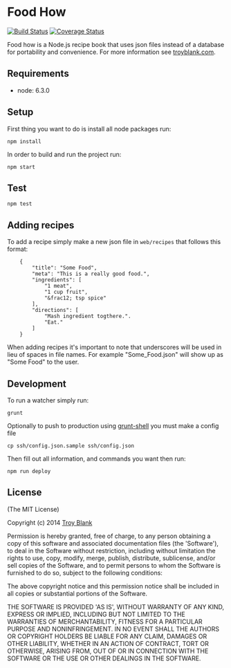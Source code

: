 # Food How

[![Build Status](https://travis-ci.org/troyblank/foodhow.svg?branch=master)](https://travis-ci.org/troyblank/foodhow)
[![Coverage Status](https://coveralls.io/repos/github/troyblank/foodhow/badge.svg?branch=master)](https://coveralls.io/github/troyblank/foodhow?branch=master)

Food how is a Node.js recipe book that uses json files instead of a database for portability and convenience. For more information see [troyblank.com](http://troyblank.com/#portfolio:/specimens/2014/foodHow/ "Food How").

## Requirements

* node: 6.3.0

## Setup
First thing you want to do is install all node packages run:

    npm install

In order to build and run the project run:

    npm start
    
## Test

    npm test

## Adding recipes

To add a recipe simply make a new json file in ```web/recipes``` that follows this format:

        {
            "title": "Some Food",
            "meta": "This is a really good food.",
            "ingredients": [
                "1 meat",
                "1 cup fruit",
                "&frac12; tsp spice"
            ],
            "directions": [
                "Mash ingredient togthere.".
                "Eat."
            ]
        }

When adding recipes it's important to note that underscores will be used in lieu of spaces in file names. For example "Some_Food.json" will show up as "Some Food" to the user.

## Development

To run a watcher simply run:

    grunt
    
Optionally to push to production using [grunt-shell](https://www.npmjs.com/package/grunt-shell) you must make a config file

    cp ssh/config.json.sample ssh/config.json
    
Then fill out all information, and commands you want then run:

    npm run deploy

## License

(The MIT License)

Copyright (c) 2014 [Troy Blank](http://www.troyblank.com/#mainNavContent:/contact/ "Troy Blank")

Permission is hereby granted, free of charge, to any person obtaining
a copy of this software and associated documentation files (the
'Software'), to deal in the Software without restriction, including
without limitation the rights to use, copy, modify, merge, publish,
distribute, sublicense, and/or sell copies of the Software, and to
permit persons to whom the Software is furnished to do so, subject to
the following conditions:

The above copyright notice and this permission notice shall be
included in all copies or substantial portions of the Software.

THE SOFTWARE IS PROVIDED 'AS IS', WITHOUT WARRANTY OF ANY KIND,
EXPRESS OR IMPLIED, INCLUDING BUT NOT LIMITED TO THE WARRANTIES OF
MERCHANTABILITY, FITNESS FOR A PARTICULAR PURPOSE AND NONINFRINGEMENT.
IN NO EVENT SHALL THE AUTHORS OR COPYRIGHT HOLDERS BE LIABLE FOR ANY
CLAIM, DAMAGES OR OTHER LIABILITY, WHETHER IN AN ACTION OF CONTRACT,
TORT OR OTHERWISE, ARISING FROM, OUT OF OR IN CONNECTION WITH THE
SOFTWARE OR THE USE OR OTHER DEALINGS IN THE SOFTWARE.
